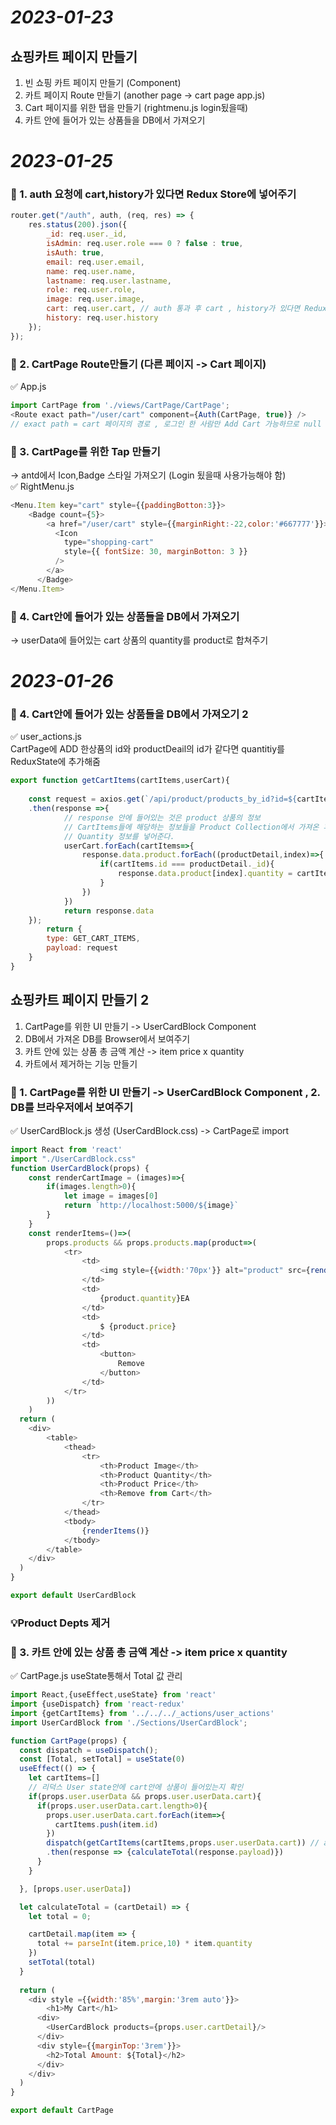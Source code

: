 # _2023-01-23_
## 쇼핑카트 페이지 만들기
1. 빈 쇼핑 카트 페이지 만들기  (Component)
2. 카트 페이지 Route 만들기 (another page -> cart page app.js)
3. Cart 페이지를 위한 탭을 만들기 (rightmenu.js login됬을때)
4. 카트 안에 들어가 있는 상품들을 DB에서 가져오기
# _2023-01-25_
### 📌 1. auth 요청에 cart,history가 있다면 Redux Store에 넣어주기
```JavaScript
router.get("/auth", auth, (req, res) => {
    res.status(200).json({
        _id: req.user._id,
        isAdmin: req.user.role === 0 ? false : true,
        isAuth: true,
        email: req.user.email,
        name: req.user.name,
        lastname: req.user.lastname,
        role: req.user.role,
        image: req.user.image,
        cart: req.user.cart, // auth 통과 후 cart , history가 있다면 Redux Store에 넣어줌
        history: req.user.history
    });
});
```
### 📌 2. CartPage Route만들기 (다른 페이지 -> Cart 페이지)
✅ App.js
```JavaScript
import CartPage from './views/CartPage/CartPage'; 
<Route exact path="/user/cart" component={Auth(CartPage, true)} />
// exact path = cart 페이지의 경로 , 로그인 한 사람만 Add Cart 가능하므로 null -> true
```
### 📌 3. CartPage를 위한 Tap 만들기
-> antd에서 Icon,Badge 스타일 가져오기 (Login 됬을때 사용가능해야 함)  
✅ RightMenu.js
```JavaScript
<Menu.Item key="cart" style={{paddingBotton:3}}>
    <Badge count={5}>
        <a href="/user/cart" style={{marginRight:-22,color:'#667777'}}>
          <Icon
            type="shopping-cart"
            style={{ fontSize: 30, marginBotton: 3 }}
          />
        </a>
      </Badge>
</Menu.Item>
```
### 📌 4. Cart안에 들어가 있는 상품들을 DB에서 가져오기
-> userData에 들어있는 cart 상품의 quantity를 product로 합쳐주기

# _2023-01-26_
### 📌 4. Cart안에 들어가 있는 상품들을 DB에서 가져오기 2
✅ user_actions.js  
CartPage에 
ADD 한상품의 id와 productDeail의 id가 같다면 quantitiy를 ReduxState에 추가해줌
```JavaScript
export function getCartItems(cartItems,userCart){
    
    const request = axios.get(`/api/product/products_by_id?id=${cartItems}&type=array`)
    .then(response =>{
            // response 안에 들어있는 것은 product 상품의 정보
            // CartItems들에 해당하는 정보들을 Product Collection에서 가져온 후에
            // Quantity 정보를 넣어준다.
            userCart.forEach(cartItems=>{
                response.data.product.forEach((productDetail,index)=>{
                    if(cartItems.id === productDetail._id){
                        response.data.product[index].quantity = cartItems.quantity
                    }
                })
            })
            return response.data
    });
        return {
        type: GET_CART_ITEMS,
        payload: request
    }
}
```
## 쇼핑카트 페이지 만들기 2
1. CartPage를 위한 UI 만들기 -> UserCardBlock Component
2. DB에서 가져온 DB를 Browser에서 보여주기
3. 카트 안에 있는 상품 총 금액 계산 -> item price x quantity
4. 카트에서 제거하는 기능 만들기
### 📌 1. CartPage를 위한 UI 만들기 -> UserCardBlock Component , 2. DB를 브라우저에서 보여주기
✅ UserCardBlock.js 생성 (UserCardBlock.css) -> CartPage로 import
```JavaScript
import React from 'react'
import "./UserCardBlock.css"
function UserCardBlock(props) {
    const renderCartImage = (images)=>{
        if(images.length>0){
            let image = images[0]
            return `http://localhost:5000/${image}`
        }
    }
    const renderItems=()=>(
        props.products && props.products.map(product=>(
            <tr>
                <td>
                    <img style={{width:'70px'}} alt="product" src={renderCartImage(product.images)}/>
                </td>
                <td>
                    {product.quantity}EA
                </td>
                <td>
                    $ {product.price}
                </td>
                <td>
                    <button>
                        Remove
                    </button>
                </td>
            </tr>
        ))
    )
  return (
    <div>
        <table>
            <thead>
                <tr>
                    <th>Product Image</th>
                    <th>Product Quantity</th>
                    <th>Product Price</th>
                    <th>Remove from Cart</th>
                </tr>
            </thead>
            <tbody>
                {renderItems()}
            </tbody>
        </table>
    </div>
  )
}

export default UserCardBlock
```
### 💡Product Depts 제거
###  📌 3. 카트 안에 있는 상품 총 금액 계산 -> item price x quantity
✅ CartPage.js
useState통해서 Total 값 관리 
```JavaScript
import React,{useEffect,useState} from 'react'
import {useDispatch} from 'react-redux'
import {getCartItems} from '../../../_actions/user_actions'
import UserCardBlock from './Sections/UserCardBlock';

function CartPage(props) {
  const dispatch = useDispatch();
  const [Total, setTotal] = useState(0)
  useEffect(() => {
    let cartItems=[]
    // 리덕스 User state안에 cart안에 상품이 들어있는지 확인
    if(props.user.userData && props.user.userData.cart){
      if(props.user.userData.cart.length>0){
        props.user.userData.cart.forEach(item=>{
          cartItems.push(item.id)
        })
        dispatch(getCartItems(cartItems,props.user.userData.cart)) // action 실행
        .then(response => {calculateTotal(response.payload)}) 
      }
    }

  }, [props.user.userData])

  let calculateTotal = (cartDetail) => {
    let total = 0;

    cartDetail.map(item => {
      total += parseInt(item.price,10) * item.quantity
    })
    setTotal(total)
  }
  
  return (
    <div style ={{width:'85%',margin:'3rem auto'}}>
        <h1>My Cart</h1>
      <div>
        <UserCardBlock products={props.user.cartDetail}/>
      </div>
      <div style={{marginTop:'3rem'}}>
        <h2>Total Amount: ${Total}</h2> 
      </div>
    </div>
  )
}

export default CartPage
```

